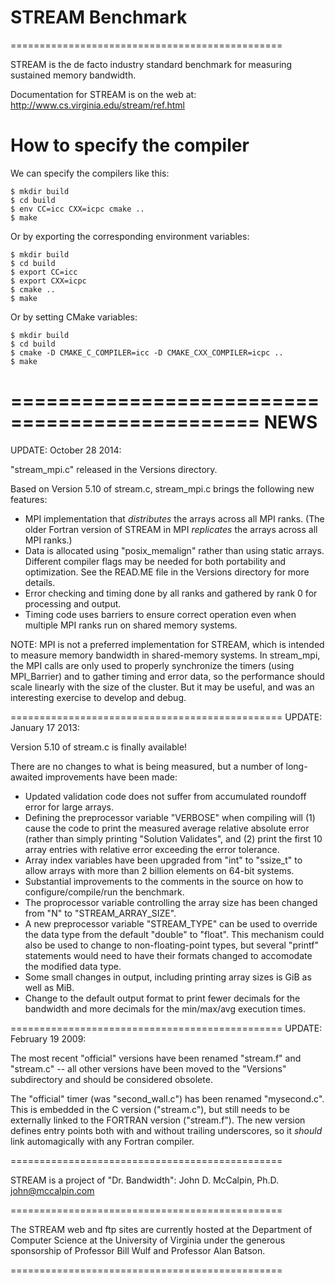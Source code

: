 # STREAM Benchmark

===============================================

STREAM is the de facto industry standard benchmark
for measuring sustained memory bandwidth.

Documentation for STREAM is on the web at:
   http://www.cs.virginia.edu/stream/ref.html


# How to specify the compiler
We can specify the compilers like this:
```
$ mkdir build
$ cd build
$ env CC=icc CXX=icpc cmake ..
$ make
```
Or by exporting the corresponding environment variables:
```
$ mkdir build
$ cd build
$ export CC=icc
$ export CXX=icpc
$ cmake ..
$ make
```
Or by setting CMake variables:
```
$ mkdir build
$ cd build
$ cmake -D CMAKE_C_COMPILER=icc -D CMAKE_CXX_COMPILER=icpc ..
$ make
```

===============================================
NEWS
===============================================
UPDATE: October 28 2014:

"stream_mpi.c" released in the Versions directory.

Based on Version 5.10 of stream.c, stream_mpi.c
brings the following new features:
* MPI implementation that *distributes* the arrays
  across all MPI ranks. (The older Fortran version
  of STREAM in MPI *replicates* the arrays across
  all MPI ranks.)
* Data is allocated using "posix_memalign" 
  rather than using static arrays.  Different
  compiler flags may be needed for both portability
  and optimization.
  See the READ.ME file in the Versions directory
  for more details.
* Error checking and timing done by all ranks and
  gathered by rank 0 for processing and output.
* Timing code uses barriers to ensure correct
  operation even when multiple MPI ranks run on
  shared memory systems.

NOTE: MPI is not a preferred implementation for
  STREAM, which is intended to measure memory
  bandwidth in shared-memory systems.  In stream_mpi,
  the MPI calls are only used to properly synchronize
  the timers (using MPI_Barrier) and to gather
  timing and error data, so the performance should 
  scale linearly with the size of the cluster.
  But it may be useful, and was an interesting 
  exercise to develop and debug.

===============================================
UPDATE: January 17 2013:

Version 5.10 of stream.c is finally available!

There are no changes to what is being measured, but
a number of long-awaited improvements have been made:

* Updated validation code does not suffer from 
  accumulated roundoff error for large arrays.
* Defining the preprocessor variable "VERBOSE"
  when compiling will (1) cause the code to print the
  measured average relative absolute error (rather than
  simply printing "Solution Validates", and (2) print
  the first 10 array entries with relative error exceeding
  the error tolerance.
* Array index variables have been upgraded from
  "int" to "ssize_t" to allow arrays with more
  than 2 billion elements on 64-bit systems.
* Substantial improvements to the comments in 
  the source on how to configure/compile/run the
  benchmark.
* The proprocessor variable controlling the array
  size has been changed from "N" to "STREAM_ARRAY_SIZE".
* A new preprocessor variable "STREAM_TYPE" can be
  used to override the data type from the default
  "double" to "float".
  This mechanism could also be used to change to 
  non-floating-point types, but several "printf"
  statements would need to have their formats changed
  to accomodate the modified data type.
* Some small changes in output, including printing
  array sizes is GiB as well as MiB.
* Change to the default output format to print fewer
  decimals for the bandwidth and more decimals for
  the min/max/avg execution times.


===============================================
UPDATE: February 19 2009:

The most recent "official" versions have been renamed
"stream.f" and "stream.c" -- all other versions have
been moved to the "Versions" subdirectory and should be
considered obsolete.

The "official" timer (was "second_wall.c") has been
renamed "mysecond.c".   This is embedded in the C version
("stream.c"), but still needs to be externally linked to
the FORTRAN version ("stream.f").  The new version defines
entry points both with and without trailing underscores,
so it *should* link automagically with any Fortran compiler.

===============================================

STREAM is a project of "Dr. Bandwidth":
	John D. McCalpin, Ph.D.
	john@mccalpin.com

===============================================

The STREAM web and ftp sites are currently hosted at
the Department of Computer Science at the University of
Virginia under the generous sponsorship of Professor Bill
Wulf and Professor Alan Batson.

===============================================